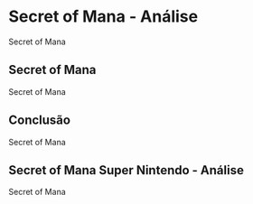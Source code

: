 ---
---

# Secret of Mana - Análise

Secret of Mana

## Secret of Mana

Secret of Mana

## Conclusão

Secret of Mana

## Secret of Mana Super Nintendo - Análise

Secret of Mana
